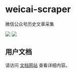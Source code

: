 # weicai-scraper
微信公众号历史文章采集

![](https://github.com/lunnlew/weicai-scraper/workflows/Release%20Build/badge.svg)
![](https://david-dm.org/lunnlew/weicai-scraper?type=dev)

## 用户文档
请访问 [文档网站](https://weicai.karoy.cn/) 查看详细内容。
